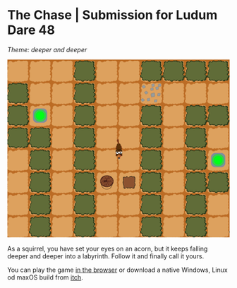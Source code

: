 # The Chase | Submission for Ludum Dare 48

_Theme: deeper and deeper_

![Cover of The Chase](cover.png)

As a squirrel, you have set your eyes on an acorn, but it keeps falling deeper and deeper into a labyrinth. Follow it and finally call it yours.

You can play the game [in the browser][itch] or download a native Windows, Linux od maxOS build from [itch][itch].

[itch]: https://niklme.itch.io/the-chase
